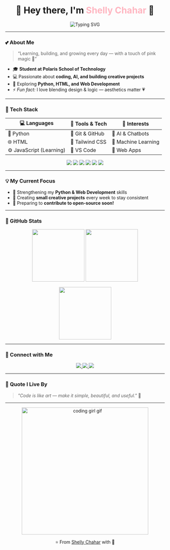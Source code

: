 <!-- 🌷 README for Shelly Chahar (shellyco-code) 🌷 -->

<h1 align="center">🌸 Hey there, I'm <span style="color:#FFB6C1;">Shelly Chahar</span> 👋</h1>

<p align="center">
  <img src="https://readme-typing-svg.demolab.com?font=Fira+Code&size=24&pause=1000&color=FF69B4&center=true&vCenter=true&width=600&lines=Hi%2C+I'm+Shelly+Chahar!;👩‍💻+Aspiring+Developer+from+Polaris+School+of+Technology;💖+Passionate+about+Coding+and+Exploring+New+Tech;Always+Learning+%7C+Building+%7C+Growing+🌷" alt="Typing SVG">
</p>

---

### 💕 About Me
> “Learning, building, and growing every day — with a touch of pink magic 💫”

- 🎓 **Student at Polaris School of Technology**  
- 💻 Passionate about **coding, AI, and building creative projects**  
- 🌱 Exploring **Python, HTML, and Web Development**  
- ⚡ *Fun fact:* I love blending design & logic — aesthetics matter 💗  

---

### 🎀 Tech Stack

| 💻 Languages | 🧩 Tools & Tech | 🌈 Interests |
|--------------|----------------|--------------|
| 🐍 Python | 🌸 Git & GitHub | 💬 AI & Chatbots |
| 🌐 HTML | 🎨 Tailwind CSS | 🤖 Machine Learning |
| ⚙️ JavaScript (Learning) | 🧠 VS Code | 🧩 Web Apps |

<p align="center">
  <img src="https://img.shields.io/badge/Python-FFD1DC?style=for-the-badge&logo=python&logoColor=3776AB" />
  <img src="https://img.shields.io/badge/HTML5-FFB7C5?style=for-the-badge&logo=html5&logoColor=E34F26" />
  <img src="https://img.shields.io/badge/CSS3-FEC5E5?style=for-the-badge&logo=css3&logoColor=1572B6" />
  <img src="https://img.shields.io/badge/JavaScript-FAC8D1?style=for-the-badge&logo=javascript&logoColor=F7DF1E" />
  <img src="https://img.shields.io/badge/GitHub-F9D5E5?style=for-the-badge&logo=github&logoColor=181717" />
  <img src="https://img.shields.io/badge/VSCode-FCD5CE?style=for-the-badge&logo=visualstudiocode&logoColor=007ACC" />
</p>

---

### 💡 My Current Focus
- 🚀 Strengthening my **Python & Web Development** skills  
- 🌈 Creating **small creative projects** every week to stay consistent  
- 🤝 Preparing to **contribute to open-source soon!**  

---

### 🌸 GitHub Stats

<p align="center">
  <img src="https://github-readme-stats.vercel.app/api?username=shellyco-code&show_icons=true&title_color=ff9fd1&icon_color=ff91af&text_color=ffdbe5&bg_color=15141b&border_color=ff91af&theme=rose_pine" height="165">
  <img src="https://github-readme-streak-stats.herokuapp.com?user=shellyco-code&theme=rose_pine&border=ff91af&ring=ff9fd1&fire=ff91af&currStreakLabel=ffdbe5" height="165">
</p>

<p align="center">
  <img src="https://github-readme-stats.vercel.app/api/top-langs/?username=shellyco-code&layout=compact&title_color=ff9fd1&text_color=ffdbe5&bg_color=15141b&border_color=ff91af&theme=rose_pine" height="165">
</p>

---

### 💌 Connect with Me
<p align="center">
  <a href="mailto:shellychahar57@gmail.com">
    <img src="https://img.shields.io/badge/Gmail-FFB6C1?style=for-the-badge&logo=gmail&logoColor=white" />
  </a>
  <a href="https://www.linkedin.com/in/shellychahar">
    <img src="https://img.shields.io/badge/LinkedIn-FEC5E5?style=for-the-badge&logo=linkedin&logoColor=0077B5" />
  </a>
  <a href="https://github.com/shellyco-code">
    <img src="https://img.shields.io/badge/GitHub-F9D5E5?style=for-the-badge&logo=github&logoColor=181717" />
  </a>
</p>

---

### 🌷 Quote I Live By
> *"Code is like art — make it simple, beautiful, and useful."* 💫  

---

<p align="center">
  <img src="https://media.giphy.com/media/LmNwrBhejkK9EFP504/giphy.gif" width="400" alt="coding girl gif">
</p>

<p align="center">
  ⭐️ From <a href="https://github.com/shellyco-code">Shelly Chahar</a> with 💖
</p>
